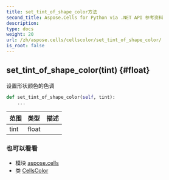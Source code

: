 ```yaml
---
title: set_tint_of_shape_color方法
second_title: Aspose.Cells for Python via .NET API 参考资料
description:
type: docs
weight: 20
url: /zh/aspose.cells/cellscolor/set_tint_of_shape_color/
is_root: false
---
```

##  set_tint_of_shape_color(tint) {#float}
设置形状颜色的色调



```python
def set_tint_of_shape_color(self, tint):
    ...
```


|范围|类型|描述|
| :- | :- | :- |
| tint | float |  |



### 也可以看看
* 模块 [aspose.cells](../../)
* 类 [CellsColor](/cells/python-net/zh/aspose.cells/cellscolor)
